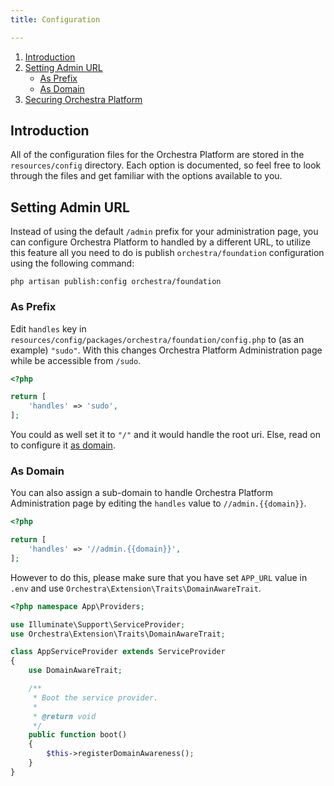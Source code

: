 ```yaml
---
title: Configuration

---
```


1. [Introduction](#introduction)
2. [Setting Admin URL](#admin-url)
   - [As Prefix](#admin-url-as-prefix)
   - [As Domain](#admin-url-as-domain)
3. [Securing Orchestra Platform]({doc-url}/security)

<a name="introduction"></a>
## Introduction

All of the configuration files for the Orchestra Platform are stored in the `resources/config` directory. Each option is documented, so feel free to look through the files and get familiar with the options available to you.

<a name="admin-url"></a>
## Setting Admin URL

Instead of using the default `/admin` prefix for your administration page, you can configure Orchestra Platform to handled by a different URL, to utilize this feature all you need to do is publish `orchestra/foundation` configuration using the following command:

    php artisan publish:config orchestra/foundation

<a name="admin-url-as-prefix"></a>
### As Prefix

Edit `handles` key in `resources/config/packages/orchestra/foundation/config.php` to (as an example) `"sudo"`. With this changes Orchestra Platform Administration page while be accessible from `/sudo`.

```php
<?php

return [
    'handles' => 'sudo',
];
```

You could as well set it to `"/"` and it would handle the root uri. Else, read on to configure it [as domain](admin-url-as-domain).

<a name="admin-url-as-domain"></a>
### As Domain

You can also assign a sub-domain to handle Orchestra Platform Administration page by editing the `handles` value to `//admin.{{domain}}`.

```php
<?php

return [
    'handles' => '//admin.{{domain}}',
];
```

However to do this, please make sure that you have set `APP_URL` value in `.env` and use `Orchestra\Extension\Traits\DomainAwareTrait`.

```php
<?php namespace App\Providers;

use Illuminate\Support\ServiceProvider;
use Orchestra\Extension\Traits\DomainAwareTrait;

class AppServiceProvider extends ServiceProvider
{
    use DomainAwareTrait;

    /**
     * Boot the service provider.
     *
     * @return void
     */
    public function boot()
    {
        $this->registerDomainAwareness();
    }
}
```
